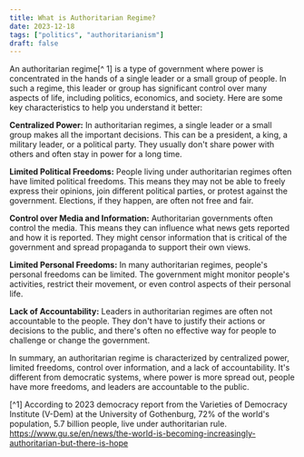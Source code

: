```yaml
---
title: What is Authoritarian Regime?
date: 2023-12-18
tags: ["politics", "authoritarianism"]
draft: false
---
```


An authoritarian regime[^ 1] is a type of government where power is concentrated in the hands of a single leader or a small group of people. In such a regime, this leader or group has significant control over many aspects of life, including politics, economics, and society. Here are some key characteristics to help you understand it better:

**Centralized Power:** In authoritarian regimes, a single leader or a small group makes all the important decisions. This can be a president, a king, a military leader, or a political party. They usually don't share power with others and often stay in power for a long time.

**Limited Political Freedoms:** People living under authoritarian regimes often have limited political freedoms. This means they may not be able to freely express their opinions, join different political parties, or protest against the government. Elections, if they happen, are often not free and fair.

**Control over Media and Information:** Authoritarian governments often control the media. This means they can influence what news gets reported and how it is reported. They might censor information that is critical of the government and spread propaganda to support their own views.

**Limited Personal Freedoms:** In many authoritarian regimes, people's personal freedoms can be limited. The government might monitor people's activities, restrict their movement, or even control aspects of their personal life.

**Lack of Accountability:** Leaders in authoritarian regimes are often not accountable to the people. They don't have to justify their actions or decisions to the public, and there's often no effective way for people to challenge or change the government.

In summary, an authoritarian regime is characterized by centralized power, limited freedoms, control over information, and a lack of accountability. It's different from democratic systems, where power is more spread out, people have more freedoms, and leaders are accountable to the public.

[^1] According to 2023 democracy report from the Varieties of Democracy Institute (V-Dem) at the University of Gothenburg, 72% of the world's population, 5.7 billion people, live under authoritarian rule. https://www.gu.se/en/news/the-world-is-becoming-increasingly-authoritarian-but-there-is-hope